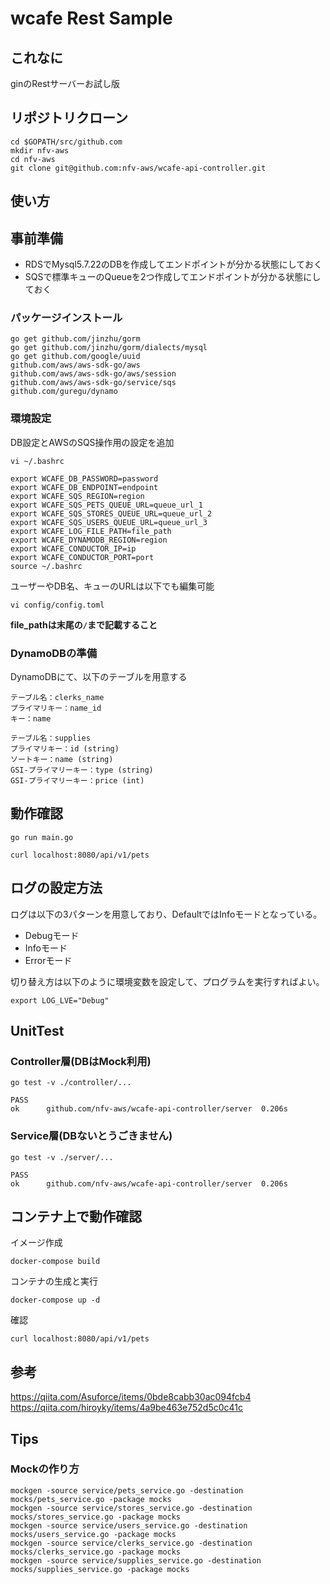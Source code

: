# wcafe Rest Sample

## これなに

ginのRestサーバーお試し版

## リポジトリクローン

```
cd $GOPATH/src/github.com
mkdir nfv-aws
cd nfv-aws
git clone git@github.com:nfv-aws/wcafe-api-controller.git
```

## 使い方

## 事前準備
* RDSでMysql5.7.22のDBを作成してエンドポイントが分かる状態にしておく
* SQSで標準キューのQueueを2つ作成してエンドポイントが分かる状態にしておく

### パッケージインストール

```
go get github.com/jinzhu/gorm
go get github.com/jinzhu/gorm/dialects/mysql
go get github.com/google/uuid
github.com/aws/aws-sdk-go/aws
github.com/aws/aws-sdk-go/aws/session
github.com/aws/aws-sdk-go/service/sqs
github.com/guregu/dynamo
```

### 環境設定

DB設定とAWSのSQS操作用の設定を追加

```
vi ~/.bashrc

export WCAFE_DB_PASSWORD=password
export WCAFE_DB_ENDPOINT=endpoint
export WCAFE_SQS_REGION=region
export WCAFE_SQS_PETS_QUEUE_URL=queue_url_1
export WCAFE_SQS_STORES_QUEUE_URL=queue_url_2
export WCAFE_SQS_USERS_QUEUE_URL=queue_url_3
export WCAFE_LOG_FILE_PATH=file_path  
export WCAFE_DYNAMODB_REGION=region
export WCAFE_CONDUCTOR_IP=ip
export WCAFE_CONDUCTOR_PORT=port
source ~/.bashrc
```


ユーザーやDB名、キューのURLは以下でも編集可能

```
vi config/config.toml
```
**file_pathは末尾の`/`まで記載すること**  

### DynamoDBの準備
DynamoDBにて、以下のテーブルを用意する

```
テーブル名：clerks_name
プライマリキー：name_id
キー：name
```
```
テーブル名：supplies
プライマリキー：id (string)
ソートキー：name (string)
GSI-プライマリーキー：type (string)
GSI-プライマリーキー：price (int)
```
## 動作確認

```
go run main.go

curl localhost:8080/api/v1/pets
```

## ログの設定方法
ログは以下の3パターンを用意しており、DefaultではInfoモードとなっている。
- Debugモード
- Infoモード
- Errorモード

切り替え方は以下のように環境変数を設定して、プログラムを実行すればよい。
```
export LOG_LVE="Debug"
```

## UnitTest

### Controller層(DBはMock利用)

```
go test -v ./controller/...

PASS
ok      github.com/nfv-aws/wcafe-api-controller/server  0.206s
```

### Service層(DBないとうごきません)

```
go test -v ./server/...

PASS
ok      github.com/nfv-aws/wcafe-api-controller/server  0.206s
```

## コンテナ上で動作確認
イメージ作成
```
docker-compose build
```
コンテナの生成と実行
```
docker-compose up -d 
```
確認
```
curl localhost:8080/api/v1/pets
```

## 参考

https://qiita.com/Asuforce/items/0bde8cabb30ac094fcb4
https://qiita.com/hiroyky/items/4a9be463e752d5c0c41c

## Tips

### Mockの作り方

```
mockgen -source service/pets_service.go -destination mocks/pets_service.go -package mocks
mockgen -source service/stores_service.go -destination mocks/stores_service.go -package mocks
mockgen -source service/users_service.go -destination mocks/users_service.go -package mocks
mockgen -source service/clerks_service.go -destination mocks/clerks_service.go -package mocks
mockgen -source service/supplies_service.go -destination mocks/supplies_service.go -package mocks
```
